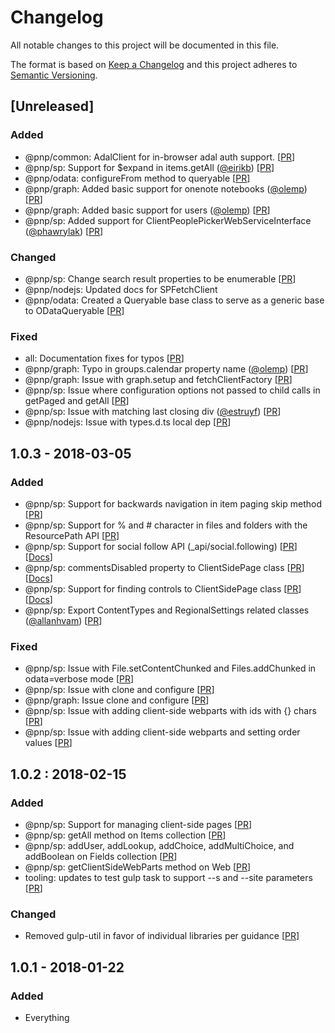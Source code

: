 # Changelog
All notable changes to this project will be documented in this file.

The format is based on [Keep a Changelog](http://keepachangelog.com/en/1.0.0/)
and this project adheres to [Semantic Versioning](http://semver.org/spec/v2.0.0.html).

## [Unreleased]

### Added

- @pnp/common: AdalClient for in-browser adal auth support. [[PR](https://github.com/pnp/pnp/pull/32)]
- @pnp/sp: Support for $expand in items.getAll ([@eirikb](https://github.com/eirikb)) [[PR](https://github.com/pnp/pnp/pull/33)]
- @pnp/odata: configureFrom method to queryable [[PR](https://github.com/pnp/pnp/pull/42)]
- @pnp/graph: Added basic support for onenote notebooks ([@olemp](https://github.com/olemp)) [[PR](https://github.com/pnp/pnp/pull/37)]
- @pnp/graph: Added basic support for users ([@olemp](https://github.com/olemp)) [[PR](https://github.com/pnp/pnp/pull/38)]
- @pnp/sp: Added support for ClientPeoplePickerWebServiceInterface ([@phawrylak](https://github.com/phawrylak)) [[PR](https://github.com/pnp/pnp/pull/43)]

### Changed

- @pnp/sp: Change search result properties to be enumerable [[PR](https://github.com/pnp/pnp/pull/41)]
- @pnp/nodejs: Updated docs for SPFetchClient
- @pnp/odata: Created a Queryable base class to serve as a generic base to ODataQueryable [[PR](https://github.com/pnp/pnp/pull/53)]

### Fixed

- all: Documentation fixes for typos [[PR](https://github.com/pnp/pnp/pull/26)]
- @pnp/graph: Typo in groups.calendar property name ([@olemp](https://github.com/olemp)) [[PR](https://github.com/pnp/pnp/pull/36)]
- @pnp/graph: Issue with graph.setup and fetchClientFactory [[PR](https://github.com/pnp/pnp/pull/32)]
- @pnp/sp: Issue where configuration options not passed to child calls in getPaged and getAll [[PR](https://github.com/pnp/pnp/pull/42)]
- @pnp/sp: Issue with matching last closing div ([@estruyf](https://github.com/estruyf)) [[PR](https://github.com/pnp/pnp/pull/47)]
- @pnp/nodejs: Issue with types.d.ts local dep [[PR](https://github.com/pnp/pnp/pull/50)]

## 1.0.3 - 2018-03-05

### Added
- @pnp/sp: Support for backwards navigation in item paging skip method [[PR](https://github.com/pnp/pnp/pull/16)]
- @pnp/sp: Support for % and # character in files and folders with the ResourcePath API [[PR](https://github.com/pnp/pnp/pull/16)]
- @pnp/sp: Support for social follow API (_api/social.following) [[PR](https://github.com/pnp/pnp/pull/16)] [[Docs](./packages/sp/docs/social.md)]
- @pnp/sp: commentsDisabled property to ClientSidePage class [[PR](https://github.com/pnp/pnp/pull/18)] [[Docs](./packages/sp/docs/client-side-pages.md#control-comments)]
- @pnp/sp: Support for finding controls to ClientSidePage class [[PR](https://github.com/pnp/pnp/pull/19)] [[Docs](./packages/sp/docs/client-side-pages.md#find-controls)]
- @pnp/sp: Export ContentTypes and RegionalSettings related classes ([@allanhvam](https://github.com/allanhvam)) [[PR](https://github.com/pnp/pnp/pull/24)]


### Fixed
- @pnp/sp: Issue with File.setContentChunked and Files.addChunked in odata=verbose mode [[PR](https://github.com/pnp/pnp/pull/16)]
- @pnp/sp: Issue with clone and configure [[PR](https://github.com/pnp/pnp/pull/16)]
- @pnp/graph: Issue clone and configure [[PR](https://github.com/pnp/pnp/pull/16)]
- @pnp/sp: Issue with adding client-side webparts with ids with {} chars [[PR](https://github.com/pnp/pnp/pull/16)]
- @pnp/sp: Issue with adding client-side webparts and setting order values [[PR](https://github.com/pnp/pnp/pull/17)]


## 1.0.2 : 2018-02-15

### Added
- @pnp/sp: Support for managing client-side pages [[PR](https://github.com/pnp/pnp/pull/7)]
- @pnp/sp: getAll method on Items collection [[PR](https://github.com/pnp/pnp/pull/4)]
- @pnp/sp: addUser, addLookup, addChoice, addMultiChoice, and addBoolean on Fields collection [[PR](https://github.com/pnp/pnp/pull/4)]
- @pnp/sp: getClientSideWebParts method on Web [[PR](https://github.com/pnp/pnp/pull/7)]
- tooling: updates to test gulp task to support --s and --site parameters [[PR](https://github.com/pnp/pnp/pull/7)]


### Changed
- Removed gulp-util in favor of individual libraries per guidance [[PR](https://github.com/pnp/pnp/pull/7)]

## 1.0.1 - 2018-01-22

### Added
- Everything
